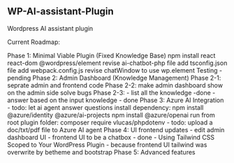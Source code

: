 
<!-- ABOUT THE PROJECT -->
## WP-AI-assistant-Plugin

Wordpress AI assistant plugin

Current Roadmap:

Phase 1: Minimal Viable Plugin (Fixed Knowledge Base)
    npm install react react-dom @wordpress/element
    revise ai-chatbot-php file
    add tsconfig.json file
    add webpack.config.js 
    revise chatWindow to use wp.element
    Testing - pending
Phase 2: Admin Dashboard (Knowledge Management)
Phase 2-1: seprate admin and frontend code 
Phase 2-2: make admin dashboard show on the admin side solve bugs
Phase 2-3:
           - list all the knowledge -done
           - answer based on the input knowledge - done
Phase 3: Azure AI Integration
        - todo: let ai agent answer questions 
        install dependency: npm install @azure/identity @azure/ai-projects 
        npm install @azure/openai
        run from root plugin folder: composer require vlucas/phpdotenv
        - todo: upload a doc/txt/pdf file to Azure AI agent
Phase 4: UI frontend updates
         - edit admin dashboard UI 
         - frontend UI to be a chatbox - done
         - Using Tailwind CSS Scoped to Your WordPress Plugin - because frontend UI tailwind was overwrite by betheme and bootstrap
Phase 5: Advanced features